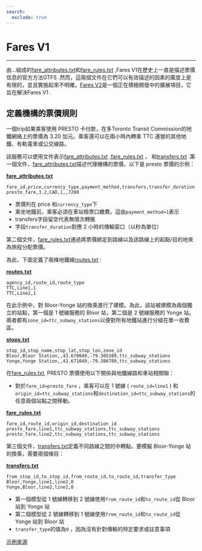 ```yaml
---
search:
  exclude: true
---
```


# Fares V1

<hr/>

由...組成的[fare_attributes.txt](../../reference/#fare_attributestxt)和[fare_rules.txt](../../reference/#fare_rulestxt) ,Fares V1在歷史上一直是描述票價信息的官方方法GTFS .然而，這兩個文件在它們可以有效描述的因素的廣度上是有限的，並且實施起來不明確。[Fares V2](../../examples/fares-v2/)是一個正在積極開發中的擴展項目，它旨在解決Fares V1 .

## 定義機構的票價規則

一個trip如果乘客使用 PRESTO 卡付款，在多Toronto Transit Commission的地鐵網絡上的票價為 3.20 加元。乘客還可以在兩小時內轉乘 TTC 運營的其他地鐵、有軌電車或公交線路。

該服務可以使用文件表示[fare_attributes.txt](../../reference/#fare_attributestxt) ,[fare_rules.txt](../../reference/#fare_rulestxt) ， 和[transfers.txt](../../reference/#transferstxt) .第一個文件，[fare_attributes.txt](../../reference/#fare_attributestxt)描述代理機構的票價，以下是 presto 票價的示例：

[**fare_attributes.txt**](../../reference/#fare_attributestxt)

    fare_id,price,currency_type,payment_method,transfers,transfer_duration
    presto_fare,3.2,CAD,1,,7200

- 票價列在 price 和`currency_type`下
- 乘坐地鐵前，乘客必須在車站檢票口繳費。這由`payment_method=1`表示
- transfers字段留空代表無限次轉賬
- 字段`transfer_duration`對應 2 小時的傳輸窗口（以秒為單位）

第二個文件，[fare_rules.txt](../../reference/#fare_rulestxt)通過將票價綁定到路線以及該路線上的起點/目的地來為旅程分配票價。

為此，下面定義了兩條地鐵線[routes.txt](../../reference/#routestxt) :

[**routes.txt**](../../reference/#routestxt)

    agency_id,route_id,route_type
    TTC,Line1,1
    TTC,Line2,1

在此示例中，對 Bloor-Yonge 站的換乘進行了建模。為此，該站被建模為兩個獨立的站點，第一個是 1 號線服務的 Bloor 站，第二個是 2 號線服務的 Yonge 站。兩者都有`zone_id=ttc_subway_stations`以便對所有地鐵站進行分組在單一收費區。

[**stops.txt**](../../reference/#stopstxt)

    stop_id,stop_name,stop_lat,stop_lon,zone_id
    Bloor,Bloor Station,,43.670049,-79.385389,ttc_subway_stations
    Yonge,Yonge Station,,43.671049,-79.386789,ttc_subway_stations

在[fare_rules.txt](../../reference/#fare_rulestxt), PRESTO 票價使用以下關係與地鐵線路和車站相關聯：

- 對於`fare_id=presto_fare` ，乘客可以在 1 號線 ( `route_id=line1` ) 和`origin_id=ttc_subway_stations`和`destination_id=ttc_subway_stations`的任意兩個站點之間移動。

[**fare_rules.txt**](../../reference/#fare_rulestxt)

    fare_id,route_id,origin_id,destination_id
    presto_fare,line1,ttc_subway_stations,ttc_subway_stations
    presto_fare,line2,ttc_subway_stations,ttc_subway_stations

第三個文件，[transfers.txt](../../reference/#transferstxt)定義不同路線之間的中轉點。要模擬 Bloor-Yonge 站的換乘，需要兩個條目：

[**transfers.txt**](../../reference/#transferstxt)

    from_stop_id,to_stop_id,from_route_id,to_route_id,transfer_type
    Bloor,Yonge,line1,line2,0
    Yonge,Bloor,line2,line1,0

- 第一個模型從 1 號線轉移到 2 號線使用`from_route_id`和`to_route_id`從 Bloor 站到 Yonge 站
- 第二個模型從 2 號線轉移到 1 號線使用`from_route_id`和`to_route_id`從 Yonge 站到 Bloor 站
- `transfer_type`的值為`0` ，因為沒有針對傳輸的特定要求或註意事項

[示例來源](https://www.ttc.ca/Fares-and-passes)
